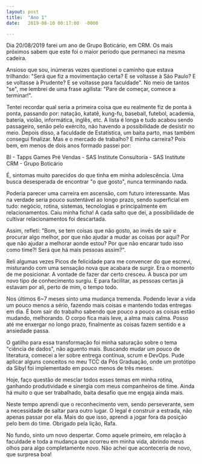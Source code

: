 ```yaml
---
layout: post
title:  "Ano 1"
date:   2019-08-10 00:17:00  -0000

---
```

Dia 20/08/2019 farei um ano de Grupo Boticário, em CRM. Os mais próximos sabem que este foi o maior período que permaneci na mesma cadeira.

Ansioso que sou, inúmeras vezes questionei o caminho que estava trilhando: "Será que fiz a movimentação certa? E se voltasse à São Paulo? E se voltasse à Prudente? E se voltasse para faculdade". No meio de tantos "se", me lembrei de uma frase agilista: "Pare de começar, comece a terminar!".

Tentei recordar qual seria a primeira coisa que eu realmente fiz de ponta à ponta, passando por: natação, katatê, kung-fu, baseball, futebol, academia, bateria, violão, informática, inglês, etc. A lista é longa e tudo acabou sendo passageiro, senão pelo exército, não havendo a possibilidade de desistir no meio. Depois disso, a faculdade de Estatística, um baita parto, mas também consegui finalizar. Mas e o mercado de trabalho? E minha carreira? Pois bem, em menos de dois anos formado passei por:

BI - Tapps Games
Pré Vendas - SAS Institute
Consultoria - SAS Institute
CRM - Grupo Boticário

É, sintomas muito parecidos do que tinha em minha adolescência. Uma busca desesperada de encontrar "o que gosto", nunca terminando nada.

Poderia parecer uma carreira em ascensão, com futuro interessante. Mas na verdade seria pouco sustentável ao longo prazo, sendo superficial em tudo: negócio, rotina, sistemas, tecnologias e principalmente em relacionamentos. Caiu minha ficha! A cada salto que dei, a possibilidade de cultivar relacionamentos foi descartada.

Assim, refleti: "Bom, se tem coisas que não gosto, ao invés de sair e procurar algo melhor, por que não ajudar a mudar as coisas por aqui? Por que não ajudar a melhorar aonde estou? Por que não encarar tudo isso como time?! Será que há mais pessoas assim?".

Reli algumas vezes Picos de felicidade para me convencer do que escrevi, misturando com uma sensação nova que acabara de surgir. Era o momento de me posicionar. A vontade de fazer dar certo cresceu. A busca por um novo tipo de conhecimento surgiu. E para facilitar, as pessoas certas já estavam por ali, perto de mim, o tempo todo.

Nos últimos 6~7 meses sinto uma mudança tremenda. Podendo levar a vida um pouco menos a sério, fazendo mais coisas e mantendo todas entregas em dia. É bom sair do trabalho sabendo que pouco a pouco as coisas estão mudando, melhorando. O corpo fica mais leve, a alma mais calma. Posso até me enxergar no longo prazo, finalmente as coisas fazem sentido e a ansiedade passa.

O gatilho para essa transformação foi minha saturação sobre o tema "ciência de dados", não aguento mais. Buscando mudar um pouco de literatura, comecei a ler sobre entrega contínua, scrum e DevOps. Pude aplicar alguns conceitos no meu TCC da Pós Graduação, onde um protótipo da Sibyl foi implementado em pouco menos de três meses.

Hoje, faço questão de mesclar todos esses temas em minha rotina, ganhando produtividade e sinergia com meus companheiros de time. Ainda há muito o que ser trabalhado, baita desafio que me engaja ainda mais.

Neste tempo aprendi que o reconhecimento vem, sendo perseverante, sem a necessidade de saltar para outro lugar. O legal é construir a estrada, não apenas passar por ela. Mais do que isso, aprendi a jogar fora da posição pelo bem do time. Obrigado pela lição, Rafa.

No fundo, sinto um novo despertar. Como aquele primeiro, em relação à faculdade e toda a mudança que ocorreu em minha vida, abrindo meus olhos para algo completamente novo. Não achei que aconteceria de novo, que surpresa boa!